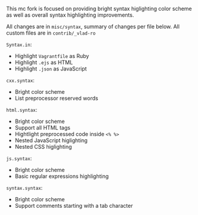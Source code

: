 
This mc fork is focused on providing bright syntax higlighting color scheme as well as overall syntax highlighting improvements.

All changes are in `misc/syntax`, summary of changes per file below.
All custom files are in `contrib/_vlad-ro`

`Syntax.in`:

- Highlight `Vagrantfile` as Ruby
- Highlight `.ejs` as HTML
- Highlight `.json` as JavaScript

`cxx.syntax`:

- Bright color scheme
- List preprocessor reserved words

`html.syntax`:

- Bright color scheme
- Support all HTML tags
- Hightlight preprocessed code inside `<% %>`
- Nested JavaScript higlighting
- Nested CSS higlighting

`js.syntax`:

- Bright color scheme
- Basic regular expressions highlighting

`syntax.syntax`:

- Bright color scheme
- Support comments starting with a tab character
